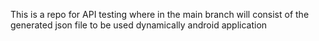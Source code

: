 This is a repo for API testing where in the main branch will consist of the generated json file to be used dynamically android application
